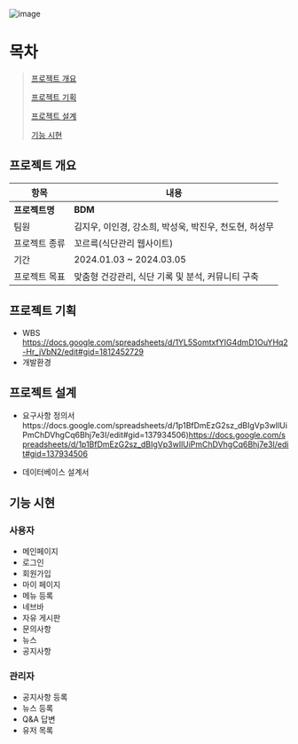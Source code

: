 ![image](https://github.com/hykim-king/BDM/assets/149756940/c4e9e6bf-6972-4801-b16c-10ebb8f8b2ab)




# 목차

>  [프로젝트 개요](#프로젝트-개요)
> 
>  [프로젝트 기획](#프로젝트-기획)
> 
>  [프로젝트 설계](#프로젝트-설계)
> 
>  [기능 시현](#기능-시현)

## 프로젝트 개요

| 항목          | 내용                                      |
|--------------|------------------------------------------|
| **프로젝트명**   | **BDM**                                      |
| 팀원         | 김지우, 이인경, 강소희, 박성욱, 박진우, 천도현, 허성무 |
| 프로젝트 종류| 꼬르륵(식단관리 웹사이트)                         |
| 기간         | 2024.01.03 ~ 2024.03.05                  |
| 프로젝트 목표| 맞춤형 건강관리, 식단 기록 및 분석, 커뮤니티 구축 |




## 프로젝트 기획

- WBS
    https://docs.google.com/spreadsheets/d/1YL5SomtxfYIG4dmD1OuYHq2-Hr_jVbN2/edit#gid=1812452729
- 개발환경
  

## 프로젝트 설계

- 요구사항 정의서https://docs.google.com/spreadsheets/d/1p1BfDmEzG2sz_dBIgVp3wIlUiPmChDVhgCq6Bhj7e3I/edit#gid=137934506)https://docs.google.com/spreadsheets/d/1p1BfDmEzG2sz_dBIgVp3wIlUiPmChDVhgCq6Bhj7e3I/edit#gid=137934506

- 데이터베이스 설계서


## 기능 시현

### 사용자
- 메인페이지
- 로그인
- 회원가입
- 마이 페이지
- 메뉴 등록
- 네브바
- 자유 게시판
- 문의사항
- 뉴스
- 공지사항

### 관리자
- 공지사항 등록
- 뉴스 등록
- Q&A 답변
- 유저 목록
